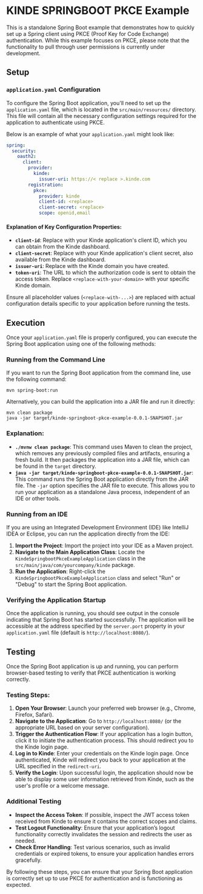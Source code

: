 # KINDE SPRINGBOOT PKCE Example

This is a standalone Spring Boot example that demonstrates how to quickly set up a Spring client using PKCE (Proof Key for Code Exchange) authentication. While this example focuses on PKCE, please note that the functionality to pull through user permissions is currently under development.

## Setup

### `application.yaml` Configuration

To configure the Spring Boot application, you'll need to set up the `application.yaml` file, which is located in the `src/main/resources/` directory. This file will contain all the necessary configuration settings required for the application to authenticate using PKCE.

Below is an example of what your `application.yaml` might look like:

```yaml
spring:
  security:
    oauth2:
      client:
        provider:
          kinde:
            issuer-uri: https://< replace >.kinde.com
        registration:
          pkce:
            provider: kinde
            client-id: <replace>
            client-secret: <replace>
            scope: openid,email
```
#### Explanation of Key Configuration Properties:
- **`client-id`**: Replace with your Kinde application's client ID, which you can obtain from the Kinde dashboard.
- **`client-secret`**: Replace with your Kinde application's client secret, also available from the Kinde dashboard.
- **`issuer-uri`**: Replace with the Kinde domain you have created.
- **`token-uri`**: The URL to which the authorization code is sent to obtain the access token. Replace `<replace-with-your-domain>` with your specific Kinde domain.

Ensure all placeholder values (`<replace-with-...>`) are replaced with actual configuration details specific to your application before running the tests.

## Execution

Once your `application.yaml` file is properly configured, you can execute the Spring Boot application using one of the following methods:

### Running from the Command Line

If you want to run the Spring Boot application from the command line, use the following command:

```shell
mvn spring-boot:run
```

Alternatively, you can build the application into a JAR file and run it directly:

```shell
mvn clean package
java -jar target/kinde-springboot-pkce-example-0.0.1-SNAPSHOT.jar
```
### Explanation:
- **`./mvnw clean package`**: This command uses Maven to clean the project, which removes any previously compiled files and artifacts, ensuring a fresh build. It then packages the application into a JAR file, which can be found in the `target` directory.
- **`java -jar target/kinde-springboot-pkce-example-0.0.1-SNAPSHOT.jar`**: This command runs the Spring Boot application directly from the JAR file. The `-jar` option specifies the JAR file to execute. This allows you to run your application as a standalone Java process, independent of an IDE or other tools.

### Running from an IDE

If you are using an Integrated Development Environment (IDE) like IntelliJ IDEA or Eclipse, you can run the application directly from the IDE:

1. **Import the Project**: Import the project into your IDE as a Maven project.
2. **Navigate to the Main Application Class**: Locate the `KindeSpringbootPkceExampleApplication` class in the `src/main/java/com/yourcompany/kinde` package.
3. **Run the Application**: Right-click the `KindeSpringbootPkceExampleApplication` class and select "Run" or "Debug" to start the Spring Boot application.

### Verifying the Application Startup

Once the application is running, you should see output in the console indicating that Spring Boot has started successfully. The application will be accessible at the address specified by the `server.port` property in your `application.yaml` file (default is `http://localhost:8080/`).

## Testing

Once the Spring Boot application is up and running, you can perform browser-based testing to verify that PKCE authentication is working correctly.

### Testing Steps:
1. **Open Your Browser**: Launch your preferred web browser (e.g., Chrome, Firefox, Safari).
2. **Navigate to the Application**: Go to `http://localhost:8080/` (or the appropriate URL based on your server configuration).
3. **Trigger the Authentication Flow**: If your application has a login button, click it to initiate the authentication process. This should redirect you to the Kinde login page.
4. **Log in to Kinde**: Enter your credentials on the Kinde login page. Once authenticated, Kinde will redirect you back to your application at the URL specified in the `redirect-uri`.
5. **Verify the Login**: Upon successful login, the application should now be able to display some user information retrieved from Kinde, such as the user's profile or a welcome message.

### Additional Testing
- **Inspect the Access Token**: If possible, inspect the JWT access token received from Kinde to ensure it contains the correct scopes and claims.
- **Test Logout Functionality**: Ensure that your application’s logout functionality correctly invalidates the session and redirects the user as needed.
- **Check Error Handling**: Test various scenarios, such as invalid credentials or expired tokens, to ensure your application handles errors gracefully.

By following these steps, you can ensure that your Spring Boot application is correctly set up to use PKCE for authentication and is functioning as expected.
